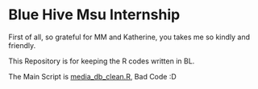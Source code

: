 # Blue Hive Msu Internship

First of all, so grateful for MM and Katherine, you takes me so kindly and friendly.

This Repository is for keeping the R codes written in BL.

The Main Script is [media_db_clean.R](https://github.com/lroolle/MsuInternship/blob/master/media_db_cln.R), Bad Code :D

